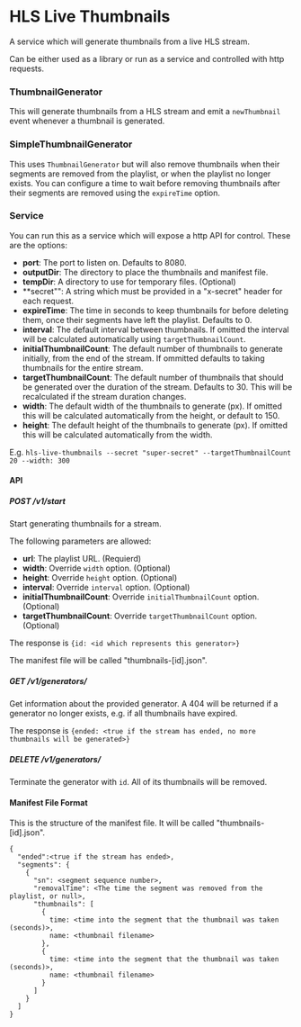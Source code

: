 # HLS Live Thumbnails
A service which will generate thumbnails from a live HLS stream.

Can be either used as a library or run as a service and controlled with http requests.

### ThumbnailGenerator
This will generate thumbnails from a HLS stream and emit a `newThumbnail` event whenever a thumbnail is generated.

### SimpleThumbnailGenerator
This uses `ThumbnailGenerator` but will also remove thumbnails when their segments are removed from the playlist, or when the playlist no longer exists.
You can configure a time to wait before removing thumbnails after their segments are removed using the `expireTime` option.

### Service
You can run this as a service which will expose a http API for control.
These are the options:
- **port**: The port to listen on. Defaults to 8080.
- **outputDir**: The directory to place the thumbnails and manifest file.
- **tempDir**: A directory to use for temporary files. (Optional)
- **secret"": A string which must be provided in a "x-secret" header for each request.
- **expireTime**: The time in seconds to keep thumbnails for before deleting them, once their segments have left the playlist. Defaults to 0.
- **interval**: The default interval between thumbnails. If omitted the interval will be calculated automatically using `targetThumbnailCount`.
- **initialThumbnailCount**: The default number of thumbnails to generate initially, from the end of the stream. If ommitted defaults to taking thumbnails for the entire stream.
- **targetThumbnailCount**: The default number of thumbnails that should be generated over the duration of the stream. Defaults to 30. This will be recalculated if the stream duration changes.
- **width**: The default width of the thumbnails to generate (px). If omitted this will be calculated automatically from the height, or default to 150.
- **height**: The default height of the thumbnails to generate (px). If omitted this will be calculated automatically from the width.

E.g. `hls-live-thumbnails --secret "super-secret" --targetThumbnailCount 20 --width: 300`

#### API
##### POST /v1/start
Start generating thumbnails for a stream.

The following parameters are allowed:
- **url**: The playlist URL. (Requierd)
- **width**: Override `width` option. (Optional)
- **height**: Override `height` option. (Optional)
- **interval**: Override `interval` option. (Optional)
- **initialThumbnailCount**: Override `initialThumbnailCount` option. (Optional)
- **targetThumbnailCount**: Override `targetThumbnailCount` option. (Optional)

The response is `{id: <id which represents this generator>}`

The manifest file will be called "thumbnails-[id].json".

##### GET /v1/generators/<id>
Get information about the provided generator. A 404 will be returned if a generator no longer exists, e.g. if all thumbnails have expired.

The response is `{ended: <true if the stream has ended, no more thumbnails will be generated>}`

##### DELETE /v1/generators/<id>
Terminate the generator with `id`. All of its thumbnails will be removed.

#### Manifest File Format
This is the structure of the manifest file. It will be called "thumbnails-[id].json".
```
{
  "ended":<true if the stream has ended>,
  "segments": {
    {
      "sn": <segment sequence number>,
      "removalTime": <The time the segment was removed from the playlist, or null>,
      "thumbnails": [
        {
          time: <time into the segment that the thumbnail was taken (seconds)>,
          name: <thumbnail filename>
        },
        {
          time: <time into the segment that the thumbnail was taken (seconds)>,
          name: <thumbnail filename>
        }
      ]
    }
  ]
}
```
